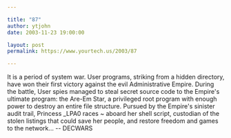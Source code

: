 ```yaml
---

title: "87"
author: ytjohn
date: 2003-11-23 19:00:00

layout: post
permalink: https://www.yourtech.us/2003/87

---
```

It is a period of system war.  User programs, striking from a hidden
directory, have won their first victory against the evil Administrative Empire.
During the battle, User spies managed to steal secret source code to the
Empire's ultimate program: the Are-Em Star, a privileged root program with
enough power to destroy an entire file structure.  Pursued by the Empire's
sinister audit trail, Princess _LPA0 races ~ aboard her shell script,
custodian of the stolen listings that could save her people, and restore
freedom and games to the network...
-- DECWARS
